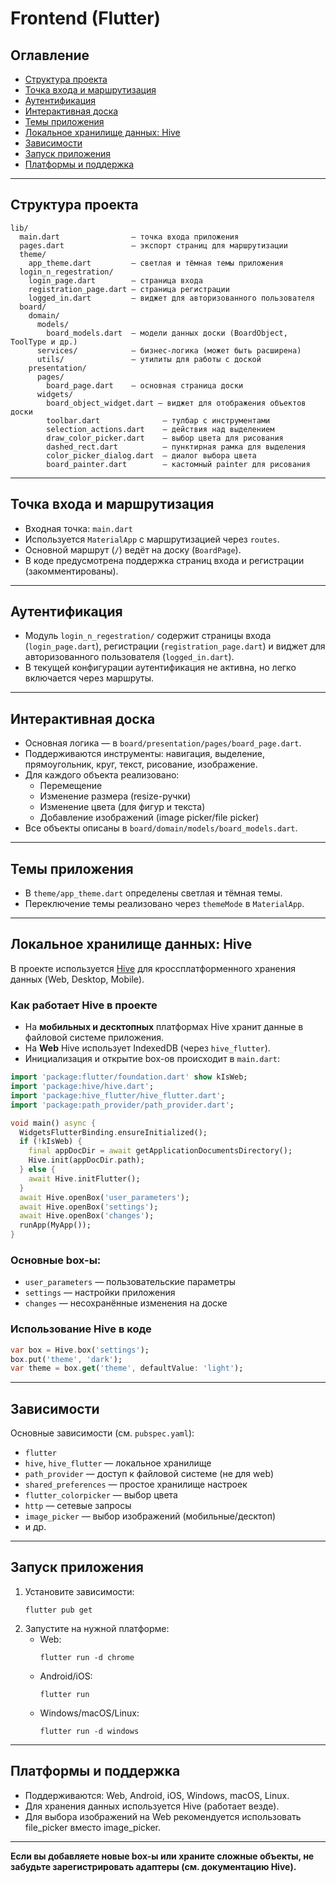 # Frontend (Flutter)

## Оглавление

- [Структура проекта](#структура-проекта)
- [Точка входа и маршрутизация](#точка-входа-и-маршрутизация)
- [Аутентификация](#аутентификация)
- [Интерактивная доска](#интерактивная-доска)
- [Темы приложения](#темы-приложения)
- [Локальное хранилище данных: Hive](#локальное-хранилище-данных-hive)
- [Зависимости](#зависимости)
- [Запуск приложения](#запуск-приложения)
- [Платформы и поддержка](#платформы-и-поддержка)

---

## Структура проекта

```
lib/
  main.dart                — точка входа приложения
  pages.dart               — экспорт страниц для маршрутизации
  theme/
    app_theme.dart         — светлая и тёмная темы приложения
  login_n_regestration/
    login_page.dart        — страница входа
    registration_page.dart — страница регистрации
    logged_in.dart         — виджет для авторизованного пользователя
  board/
    domain/
      models/
        board_models.dart  — модели данных доски (BoardObject, ToolType и др.)
      services/            — бизнес-логика (может быть расширена)
      utils/               — утилиты для работы с доской
    presentation/
      pages/
        board_page.dart    — основная страница доски
      widgets/
        board_object_widget.dart — виджет для отображения объектов доски
        toolbar.dart              — тулбар с инструментами
        selection_actions.dart    — действия над выделением
        draw_color_picker.dart    — выбор цвета для рисования
        dashed_rect.dart          — пунктирная рамка для выделения
        color_picker_dialog.dart  — диалог выбора цвета
        board_painter.dart        — кастомный painter для рисования
```

---

## Точка входа и маршрутизация

- Входная точка: `main.dart`
- Используется `MaterialApp` с маршрутизацией через `routes`.
- Основной маршрут (`/`) ведёт на доску (`BoardPage`).
- В коде предусмотрена поддержка страниц входа и регистрации (закомментированы).

---

## Аутентификация

- Модуль `login_n_regestration/` содержит страницы входа (`login_page.dart`), регистрации (`registration_page.dart`) и виджет для авторизованного пользователя (`logged_in.dart`).
- В текущей конфигурации аутентификация не активна, но легко включается через маршруты.

---

## Интерактивная доска

- Основная логика — в `board/presentation/pages/board_page.dart`.
- Поддерживаются инструменты: навигация, выделение, прямоугольник, круг, текст, рисование, изображение.
- Для каждого объекта реализовано:
  - Перемещение
  - Изменение размера (resize-ручки)
  - Изменение цвета (для фигур и текста)
  - Добавление изображений (image picker/file picker)
- Все объекты описаны в `board/domain/models/board_models.dart`.

---

## Темы приложения

- В `theme/app_theme.dart` определены светлая и тёмная темы.
- Переключение темы реализовано через `themeMode` в `MaterialApp`.

---

## Локальное хранилище данных: Hive

В проекте используется [Hive](https://pub.dev/packages/hive) для кроссплатформенного хранения данных (Web, Desktop, Mobile).

### Как работает Hive в проекте
- На **мобильных и десктопных** платформах Hive хранит данные в файловой системе приложения.
- На **Web** Hive использует IndexedDB (через `hive_flutter`).
- Инициализация и открытие box-ов происходит в `main.dart`:

```dart
import 'package:flutter/foundation.dart' show kIsWeb;
import 'package:hive/hive.dart';
import 'package:hive_flutter/hive_flutter.dart';
import 'package:path_provider/path_provider.dart';

void main() async {
  WidgetsFlutterBinding.ensureInitialized();
  if (!kIsWeb) {
    final appDocDir = await getApplicationDocumentsDirectory();
    Hive.init(appDocDir.path);
  } else {
    await Hive.initFlutter();
  }
  await Hive.openBox('user_parameters');
  await Hive.openBox('settings');
  await Hive.openBox('changes');
  runApp(MyApp());
}
```

### Основные box-ы:
- `user_parameters` — пользовательские параметры
- `settings` — настройки приложения
- `changes` — несохранённые изменения на доске

### Использование Hive в коде

```dart
var box = Hive.box('settings');
box.put('theme', 'dark');
var theme = box.get('theme', defaultValue: 'light');
```

---

## Зависимости

Основные зависимости (см. `pubspec.yaml`):

- `flutter`
- `hive`, `hive_flutter` — локальное хранилище
- `path_provider` — доступ к файловой системе (не для web)
- `shared_preferences` — простое хранилище настроек
- `flutter_colorpicker` — выбор цвета
- `http` — сетевые запросы
- `image_picker` — выбор изображений (мобильные/десктоп)
- и др.

---

## Запуск приложения

1. Установите зависимости:
   ```
   flutter pub get
   ```
2. Запустите на нужной платформе:
   - Web:
     ```
     flutter run -d chrome
     ```
   - Android/iOS:
     ```
     flutter run
     ```
   - Windows/macOS/Linux:
     ```
     flutter run -d windows
     ```

---

## Платформы и поддержка

- Поддерживаются: Web, Android, iOS, Windows, macOS, Linux.
- Для хранения данных используется Hive (работает везде).
- Для выбора изображений на Web рекомендуется использовать file_picker вместо image_picker.

---

**Если вы добавляете новые box-ы или храните сложные объекты, не забудьте зарегистрировать адаптеры (см. документацию Hive).**
